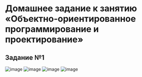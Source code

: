 # Домашнее задание к занятию «Объектно-ориентированное программирование и проектирование»
## Задание №1
![image](https://github.com/user-attachments/assets/60684908-3ea4-4029-9999-ea6aa217d647)
![image](https://github.com/user-attachments/assets/316a5207-ebba-4483-a139-ebe870d221bc)
![image](https://github.com/user-attachments/assets/e368a34a-3bbc-4e93-880a-76f2c5720b1f)
![image](https://github.com/user-attachments/assets/75c7fa50-b120-493c-a3fd-95d3cff3f59b)
